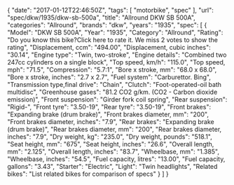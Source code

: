 {
    "date": "2017-01-12T22:46:50Z",
    "tags": [
        "motorbike",
        "spec"
    ],
    "url": "spec\/dkw\/1935\/dkw-sb-500a",
    "title": "Allround DKW SB 500A",
    "categories": "Allround",
    "brands": "dkw",
    "years": "1935",
    "spec": [
        {
            "Model": "DKW SB 500A",
            "Year": "1935",
            "Category": "Allround",
            "Rating": "Do you know this bike?Click here to rate it. We miss 2 votes to show the rating",
            "Displacement, ccm": "494.00",
            "Displacement, cubic inches": "30.14",
            "Engine type": "Twin, two-stroke",
            "Engine details": "Combined two 247cc cylinders on a single block",
            "Top speed, km\/h": "115.0",
            "Top speed, mph": "71.5",
            "Compression": "5.7:1",
            "Bore x stroke, mm": "68.0 x 68.0",
            "Bore x stroke, inches": "2.7 x 2.7",
            "Fuel system": "Carburettor. Bing",
            "Transmission type,final drive": "Chain",
            "Clutch": "Foot-operated-oil bath multidisc",
            "Greenhouse gases": "81.2 CO2 g\/km. (CO2 - Carbon dioxide emission)",
            "Front suspension": "Girder fork coil spring",
            "Rear suspension": "Rigid-",
            "Front tyre": "3.50-19",
            "Rear tyre": "3.50-19",
            "Front brakes": "Expanding brake (drum brake)",
            "Front brakes diameter, mm": "200",
            "Front brakes diameter, inches": "7.9",
            "Rear brakes": "Expanding brake (drum brake)",
            "Rear brakes diameter, mm": "200",
            "Rear brakes diameter, inches": "7.9",
            "Dry weight, kg": "235.0",
            "Dry weight, pounds": "518.1",
            "Seat height, mm": "675",
            "Seat height, inches": "26.6",
            "Overall length, mm": "2.125",
            "Overall length, inches": "83.7",
            "Wheelbase, mm": "1.385",
            "Wheelbase, inches": "54.5",
            "Fuel capacity, litres": "13.00",
            "Fuel capacity, gallons": "3.43",
            "Starter": "Electric",
            "Light": "Twin headlights",
            "Related bikes": "List related bikes for comparison of specs"
        }
    ]
}